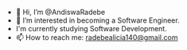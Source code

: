 - 👋 Hi, I’m @AndiswaRadebe
- 👀 I’m interested in becoming a Software Engineer.
- I'm currently studying Software Development.
- 📫 How to reach me: radebealicia140@gmail.com

<!---
AndiswaRadebe/AndiswaRadebe is a ✨ special ✨ repository because its `README.md` (this file) appears on your GitHub profile.
You can click the Preview link to take a look at your changes.
--->

